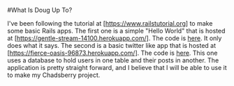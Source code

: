#What Is Doug Up To?

I've been following the tutorial at [https://www.railstutorial.org] to make some basic Rails apps.  The first one is a simple "Hello World" that is hosted at [https://gentle-stream-14100.herokuapp.com/].  The code is [here](https://github.com/fourthfloordoug/helloRails).  It only does what it says.  The second is a basic twitter like app that is hosted at [https://fierce-oasis-96873.herokuapp.com/].  The code is [here](https://github.com/fourthfloordoug/railsToy).  This one uses a database to hold users in one table and their posts in another.  The application is pretty straight forward, and I believe that I will be able to use it to make my Chadsberry project.
